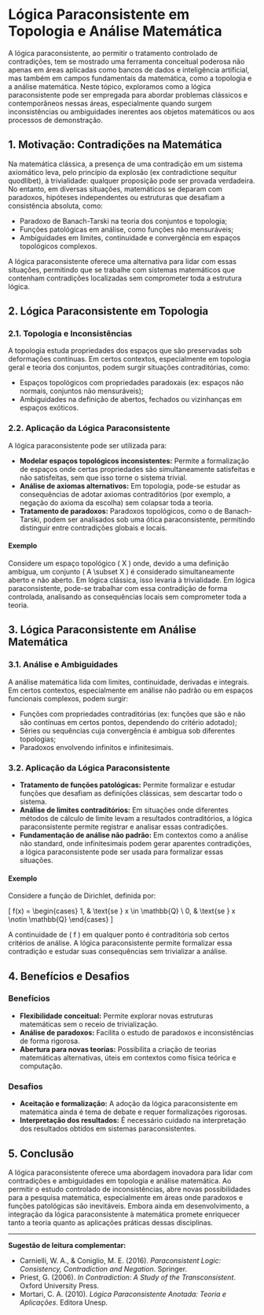 # Lógica Paraconsistente em Topologia e Análise Matemática

A lógica paraconsistente, ao permitir o tratamento controlado de contradições, tem se mostrado uma ferramenta conceitual poderosa não apenas em áreas aplicadas como bancos de dados e inteligência artificial, mas também em campos fundamentais da matemática, como a topologia e a análise matemática. Neste tópico, exploramos como a lógica paraconsistente pode ser empregada para abordar problemas clássicos e contemporâneos nessas áreas, especialmente quando surgem inconsistências ou ambiguidades inerentes aos objetos matemáticos ou aos processos de demonstração.

## 1. Motivação: Contradições na Matemática

Na matemática clássica, a presença de uma contradição em um sistema axiomático leva, pelo princípio da explosão (ex contradictione sequitur quodlibet), à trivialidade: qualquer proposição pode ser provada verdadeira. No entanto, em diversas situações, matemáticos se deparam com paradoxos, hipóteses independentes ou estruturas que desafiam a consistência absoluta, como:

- Paradoxo de Banach-Tarski na teoria dos conjuntos e topologia;
- Funções patológicas em análise, como funções não mensuráveis;
- Ambiguidades em limites, continuidade e convergência em espaços topológicos complexos.

A lógica paraconsistente oferece uma alternativa para lidar com essas situações, permitindo que se trabalhe com sistemas matemáticos que contenham contradições localizadas sem comprometer toda a estrutura lógica.

## 2. Lógica Paraconsistente em Topologia

### 2.1. Topologia e Inconsistências

A topologia estuda propriedades dos espaços que são preservadas sob deformações contínuas. Em certos contextos, especialmente em topologia geral e teoria dos conjuntos, podem surgir situações contraditórias, como:

- Espaços topológicos com propriedades paradoxais (ex: espaços não normais, conjuntos não mensuráveis);
- Ambiguidades na definição de abertos, fechados ou vizinhanças em espaços exóticos.

### 2.2. Aplicação da Lógica Paraconsistente

A lógica paraconsistente pode ser utilizada para:

- **Modelar espaços topológicos inconsistentes:** Permite a formalização de espaços onde certas propriedades são simultaneamente satisfeitas e não satisfeitas, sem que isso torne o sistema trivial.
- **Análise de axiomas alternativos:** Em topologia, pode-se estudar as consequências de adotar axiomas contraditórios (por exemplo, a negação do axioma da escolha) sem colapsar toda a teoria.
- **Tratamento de paradoxos:** Paradoxos topológicos, como o de Banach-Tarski, podem ser analisados sob uma ótica paraconsistente, permitindo distinguir entre contradições globais e locais.

#### Exemplo

Considere um espaço topológico \( X \) onde, devido a uma definição ambígua, um conjunto \( A \subset X \) é considerado simultaneamente aberto e não aberto. Em lógica clássica, isso levaria à trivialidade. Em lógica paraconsistente, pode-se trabalhar com essa contradição de forma controlada, analisando as consequências locais sem comprometer toda a teoria.

## 3. Lógica Paraconsistente em Análise Matemática

### 3.1. Análise e Ambiguidades

A análise matemática lida com limites, continuidade, derivadas e integrais. Em certos contextos, especialmente em análise não padrão ou em espaços funcionais complexos, podem surgir:

- Funções com propriedades contraditórias (ex: funções que são e não são contínuas em certos pontos, dependendo do critério adotado);
- Séries ou sequências cuja convergência é ambígua sob diferentes topologias;
- Paradoxos envolvendo infinitos e infinitesimais.

### 3.2. Aplicação da Lógica Paraconsistente

- **Tratamento de funções patológicas:** Permite formalizar e estudar funções que desafiam as definições clássicas, sem descartar todo o sistema.
- **Análise de limites contraditórios:** Em situações onde diferentes métodos de cálculo de limite levam a resultados contraditórios, a lógica paraconsistente permite registrar e analisar essas contradições.
- **Fundamentação de análise não padrão:** Em contextos como a análise não standard, onde infinitesimais podem gerar aparentes contradições, a lógica paraconsistente pode ser usada para formalizar essas situações.

#### Exemplo

Considere a função de Dirichlet, definida por:

\[
f(x) = 
\begin{cases}
1, & \text{se } x \in \mathbb{Q} \\
0, & \text{se } x \notin \mathbb{Q}
\end{cases}
\]

A continuidade de \( f \) em qualquer ponto é contraditória sob certos critérios de análise. A lógica paraconsistente permite formalizar essa contradição e estudar suas consequências sem trivializar a análise.

## 4. Benefícios e Desafios

### Benefícios

- **Flexibilidade conceitual:** Permite explorar novas estruturas matemáticas sem o receio de trivialização.
- **Análise de paradoxos:** Facilita o estudo de paradoxos e inconsistências de forma rigorosa.
- **Abertura para novas teorias:** Possibilita a criação de teorias matemáticas alternativas, úteis em contextos como física teórica e computação.

### Desafios

- **Aceitação e formalização:** A adoção da lógica paraconsistente em matemática ainda é tema de debate e requer formalizações rigorosas.
- **Interpretação dos resultados:** É necessário cuidado na interpretação dos resultados obtidos em sistemas paraconsistentes.

## 5. Conclusão

A lógica paraconsistente oferece uma abordagem inovadora para lidar com contradições e ambiguidades em topologia e análise matemática. Ao permitir o estudo controlado de inconsistências, abre novas possibilidades para a pesquisa matemática, especialmente em áreas onde paradoxos e funções patológicas são inevitáveis. Embora ainda em desenvolvimento, a integração da lógica paraconsistente à matemática promete enriquecer tanto a teoria quanto as aplicações práticas dessas disciplinas.

---

**Sugestão de leitura complementar:**
- Carnielli, W. A., & Coniglio, M. E. (2016). *Paraconsistent Logic: Consistency, Contradiction and Negation*. Springer.
- Priest, G. (2006). *In Contradiction: A Study of the Transconsistent*. Oxford University Press.
- Mortari, C. A. (2010). *Lógica Paraconsistente Anotada: Teoria e Aplicações*. Editora Unesp.